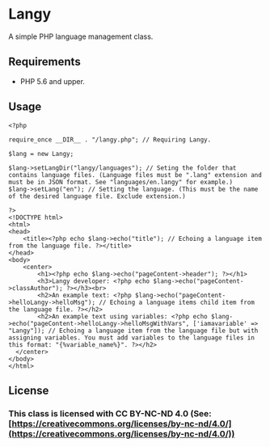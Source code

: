 # Langy

A simple PHP language management class.


## Requirements

 - PHP 5.6 and upper.


## Usage

    <?php

    require_once __DIR__ . "/langy.php"; // Requiring Langy.

    $lang = new Langy;

    $lang->setLangDir("langy/languages"); // Seting the folder that contains language files. (Language files must be ".lang" extension and must be in JSON format. See "languages/en.langy" for example.) 
    $lang->setLang("en"); // Setting the language. (This must be the name of the desired language file. Exclude extension.)

    ?>
    <!DOCTYPE html>
    <html>
    <head>
	    <title><?php echo $lang->echo("title"); // Echoing a language item from the language file. ?></title>
    </head>
    <body>
	    <center>
		    <h1><?php echo $lang->echo("pageContent->header"); ?></h1>
		    <h3>Langy developer: <?php echo $lang->echo("pageContent->classAuthor"); ?></h3><br>
		    <h2>An example text: <?php $lang->echo("pageContent->helloLangy->helloMsg"); // Echoing a language items child item from the language file. ?></h2>
		    <h2>An example text using variables: <?php echo $lang->echo("pageContent->helloLangy->helloMsgWithVars", ['iamavariable' => "Langy"]); // Echoing a language item from the language file but with assigning variables. You must add variables to the language files in this format: "{%variable_name%}". ?></h2>
	  </center>
    </body>
    </html>


## License

### [](https://github.com/BenEgeDeniz/tckn-validation#this-class-licensed-with-cc-by-nc-nd-40-see-httpscreativecommonsorglicensesby-nc-nd40)This class is licensed with CC BY-NC-ND 4.0 (See:  [https://creativecommons.org/licenses/by-nc-nd/4.0/](https://creativecommons.org/licenses/by-nc-nd/4.0/))
